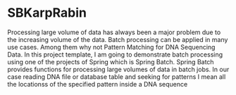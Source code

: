 # SBKarpRabin
Processing large volume of data has always been a major problem due to the  increasing volume of  the  data. Batch processing can be applied in many use cases. Among them why not Pattern Matching for DNA Sequencing Data. In this project template, I am going to demonstrate batch processing using one of the projects of  Spring which is Spring Batch. Spring Batch provides functions for processing large volumes of data in batch jobs. In our case reading DNA file or database table and seeking for patterns I mean all the locationss of the specified pattern inside a DNA sequence
